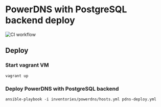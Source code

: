 # PowerDNS with PostgreSQL backend deploy

![CI workflow](https://github.com/randsw/nginx-vrrp-cluster/actions/workflows/powerdns-ci-test.yaml/badge.svg)

## Deploy

### Start vagrant VM

`vagrant up`

### Deploy PowerDNS with PostgreSQL backend

`ansible-playbook -i inventories/powerdns/hosts.yml pdns-deploy.yml`
